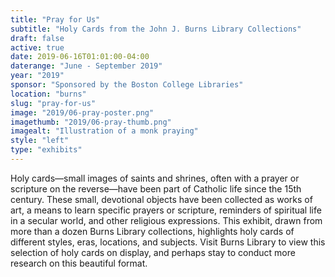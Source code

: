 ```yaml
---
title: "Pray for Us"
subtitle: "Holy Cards from the John J. Burns Library Collections"
draft: false
active: true
date: 2019-06-16T01:01:00-04:00
daterange: "June - September 2019"
year: "2019"
sponsor: "Sponsored by the Boston College Libraries"
location: "burns"
slug: "pray-for-us"
image: "2019/06-pray-poster.png"
imagethumb: "2019/06-pray-thumb.png"
imagealt: "Illustration of a monk praying"
style: "left"
type: "exhibits"
---
```


Holy cards—small images of saints and shrines, often with a prayer or scripture on the reverse—have been part of Catholic life since the 15th century. These small, devotional objects have been collected as works of art, a means to learn specific prayers or scripture, reminders of spiritual life in a secular world, and other religious expressions. This exhibit, drawn from more than a dozen Burns Library collections, highlights holy cards of different styles, eras, locations, and subjects. Visit Burns Library to view this selection of holy cards on display, and perhaps stay to conduct more research on this beautiful format. 
